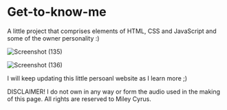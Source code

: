 # Get-to-know-me
A little project that comprises elements of HTML, CSS and JavaScript and some of the owner personality :)

![Screenshot (135)](https://user-images.githubusercontent.com/125815967/222429799-ffceb070-4da0-4d12-9dd4-70600543f511.png)

![Screenshot (136)](https://user-images.githubusercontent.com/125815967/222429828-c2c32dae-7f27-4adb-a5e0-71ea019396a6.png)

I will keep updating this little persoanl website as I learn more ;)

DISCLAIMER! I do not own in any way or form the audio used in the making of this page. All rights are reserved to Miley Cyrus.
